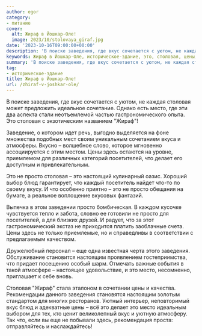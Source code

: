 ```yaml
---
author: egor
category:
- питание
cover:
  alt: Жираф в Йошкар-Оле!
  image: 2023/10/stolovaya_giraf.jpg
date: '2023-10-16T09:00:00+00:00'
description: 'В поиске заведения, где вкус сочетается с уютом, не каждая столовая может предложить идеальное сочетание. Однако есть место, где эти два аспекта стали...'
keywords: Жираф в Йошкар-Оле, историческое-здание, это, столовая, цены, просто, заведения, вкус, место, жираф, посетителей, делает, блюд, настоящим, поиске, сочетается, уютом
summary: 'В поиске заведения, где вкус сочетается с уютом, не каждая столовая может предложить идеальное сочетание. Однако есть место, где эти два аспекта стали...'
tag:
- историческое-здание
title: Жираф в Йошкар-Оле!
url: /zhiraf-v-joshkar-ole/
---
```


В поиске заведения, где вкус сочетается с уютом, не каждая столовая может предложить идеальное сочетание. Однако есть место, где эти два аспекта стали неотъемлемой частью гастрономического опыта. Это столовая с экзотическим названием "Жираф"!

Заведение, о котором идет речь, выгодно выделяется на фоне множества подобных мест своим уникальным сочетанием вкуса и атмосферы. Вкусно – волшебное слово, которое мгновенно ассоциируется с этим местом. Цены здесь остаются на уровне, приемлемом для различных категорий посетителей, что делает его доступным и привлекательным.

Это не просто столовая – это настоящий кулинарный оазис. Хороший выбор блюд гарантирует, что каждый посетитель найдет что-то по своему вкусу. И что особенно приятно – это не просто обещания на бумаге, а реальное воплощение вкусовых фантазий.

Выпечка в этом заведении просто бомбическая. В каждом кусочке чувствуется тепло и забота, словно ее готовили не просто для посетителей, а для близких друзей. И радует, что за этот гастрономический экстаз не приходится платить заоблачные счета. Цены здесь не только приемлемые, но и справедливы в соответствии с предлагаемым качеством.

Дружелюбный персонал – еще одна известная черта этого заведения. Обслуживание становится настоящим проявлением гостеприимства, что придает посещению особый шарм. Отмечать важные события в такой атмосфере – настоящее удовольствие, и это место, несомненно, приглашает к себе вновь.

Столовая "Жираф" стала эталоном в сочетании цены и качества. Рекомендации данного заведения становятся настоящим золотым стандартом для многих ресторанов. Уютный интерьер, неповторимый вкус блюд и адекватные цены – всё это делает это место идеальным выбором для тех, кто ценит великолепный вкус и уютную атмосферу. Так что, если вы еще не побывали здесь, рекомендация проста: отправляйтесь и наслаждайтесь!